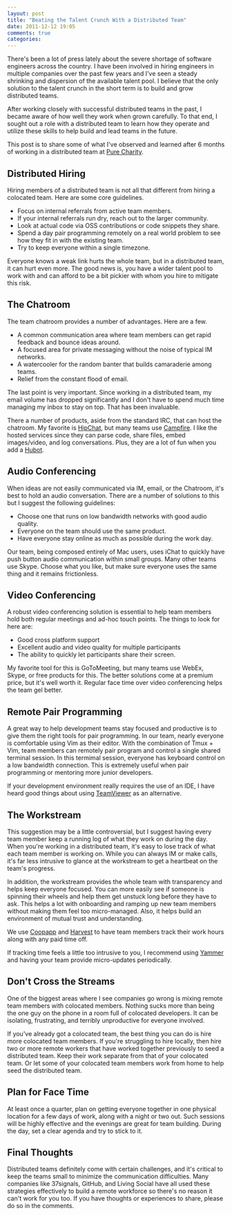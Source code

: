```yaml
---
layout: post
title: "Beating the Talent Crunch With a Distributed Team"
date: 2011-12-12 19:05
comments: true
categories: 
---
```

There's been a lot of press lately about the severe shortage of software 
engineers across the country. I have been involved in hiring engineers in 
multiple companies over the past few years and I've seen a steady 
shrinking and dispersion of the available talent pool. I believe 
that the only solution to the talent crunch in the short term is to build 
and grow distributed teams. 

After working closely with successful distributed teams in the past, I 
became aware of how well they work when grown carefully. To that end, 
I sought out a role with a distributed team to learn how they operate and 
utilize these skills to help build and lead teams in the future.

This post is to share some of what I've observed and learned after 6 
months of working in a distributed team at [Pure Charity](http://purecharity.com).

## Distributed Hiring
Hiring members of a distributed team is not all that different from 
hiring a colocated team. Here are some core guidelines.

- Focus on internal referrals from active team members.
- If your internal referrals run dry, reach out to the larger community.
- Look at actual code via OSS contributions or code snippets they share.
- Spend a day pair programming remotely on a real world problem to see how they 
  fit in with the existing team.
- Try to keep everyone within a single timezone.

Everyone knows a weak link hurts the whole team, but in a distributed 
team, it can hurt even more. The good news is, you have a wider talent 
pool to work with and can afford to be a bit pickier with whom you hire 
to mitigate this risk.

## The Chatroom
The team chatroom provides a number of advantages. Here are a few.

- A common communication area where team members can get rapid feedback 
  and bounce ideas around.
- A focused area for private messaging without the noise of typical IM 
  networks.
- A watercooler for the random banter that builds camaraderie among 
  teams.  
- Relief from the constant flood of email.

The last point is very important. Since working in a distributed team, 
my email volume has dropped significantly and I don't have to spend much 
time managing my inbox to stay on top. That has been invaluable.

There a number of products, aside from the standard IRC, that can host 
the chatroom. My favorite is [HipChat](http://hipchat.com), but many 
teams use [Campfire](http://campfirenow.com). I like the hosted services 
since they can parse code, share files, embed images/video, 
and log conversations. Plus, they are a lot of fun when you add a
[Hubot](http://hubot.github.com).

## Audio Conferencing
When ideas are not easily communicated via IM, email, or the 
Chatroom, it's best to hold an audio conversation. There are a number of 
solutions to this but I suggest the following guidelines:

- Choose one that runs on low bandwidth networks with good audio quality.
- Everyone on the team should use the same product.
- Have everyone stay online as much as possible during the work day.

Our team, being composed entirely of Mac users, uses iChat to quickly have push button audio 
communication within small groups. Many other teams use Skype. Choose 
what you like, but make sure everyone uses the same thing and it remains 
frictionless. 

## Video Conferencing
A robust video conferencing solution is essential to help team members
hold both regular meetings and ad-hoc touch points. The things to look for here are:

- Good cross platform support 
- Excellent audio and video quality for multiple participants 
- The ability to quickly let participants share their screen.

My favorite tool for this is GoToMeeting, but many teams 
use WebEx, Skype, or free products for this. The better solutions come at a 
premium price, but it's well worth it. Regular face time over video
conferencing helps the team gel better.

## Remote Pair Programming
A great way to help development teams stay focused and productive is to give them the right 
tools for pair programming. In our team, nearly everyone is comfortable 
using Vim as their editor. With the combination of Tmux + Vim, team 
members can remotely pair program and control a single shared terminal 
session. In this termimal session, everyone has keyboard control on a low bandwidth 
connection. This is extremely useful when pair programming or mentoring more junior developers. 

If your development environment really requires the use of an 
IDE, I have heard good things about using [TeamViewer](http://www.teamviewer.com) as an alternative.

## The Workstream 
This suggestion may be a little controversial, but I suggest having every team 
member keep a running log of what they work on during the day. When you're working in a
distributed team, it's easy to lose track of what each team member is 
working on. While you can always IM or make calls, it's far less 
intrusive to glance at the workstream to get a heartbeat on the team's 
progress. 

In addition, the workstream provides the whole team with transparency and 
helps keep everyone focused. You can more easily see if someone is spinning their 
wheels and help them get unstuck long before they have to ask. This helps a lot with 
onboarding and ramping up new team members without making them feel 
too micro-managed. Also, it helps build an environment of mutual trust and 
understanding.

We use [Coopapp](http://coopapp.com) and [Harvest](http://harvesthq.com) to have team members track their work hours along 
with any paid time off.

If tracking time feels a little too intrusive to you, I recommend using [Yammer](http://yammer.com) and having 
your team provide micro-updates periodically. 

## Don't Cross the Streams
One of the biggest areas where I see companies go wrong is mixing remote 
team members with colocated members. Nothing sucks more than being the 
one guy on the phone in a room full of colocated developers. It can be isolating, 
frustrating, and terribly unproductive for everyone involved. 

If you've already got a colocated team, the best thing you can do is 
hire more colocated team members. If you're struggling to hire locally, 
then hire two or more remote workers that have worked together 
previously to seed a distributed team. Keep their work separate from 
that of your colocated team. Or let some of your colocated team members 
work from home to help seed the distributed team.

## Plan for Face Time
At least once a quarter, plan on getting everyone together in one
physical location for a few days of work, along with a night or two out. Such
sessions will be highly effective and the evenings are great for team building. During
the day, set a clear agenda and try to stick to it. 

## Final Thoughts
Distributed teams definitely come with certain challenges, and it's 
critical to keep the teams small to minimize the communication difficulties. Many companies 
like 37signals, GitHub, and Living Social have all used these 
strategies effectively to build a remote workforce so there's no reason 
it can't work for you too. If you have thoughts or experiences to share,
please do so in the comments.

